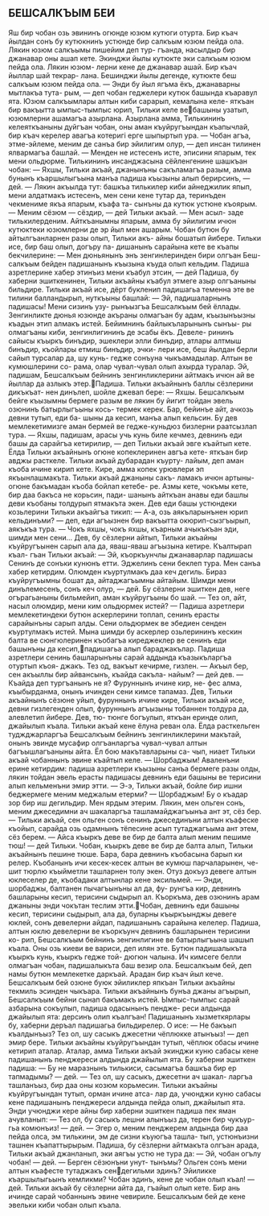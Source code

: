 ## БЕШСАЛКЪЫМ БЕИ

Яш бир чобан озь эвининъ огюнде юзюм кутюги отурта. Бир къач йылдан сонъ бу кутюкнинъ устюнде бир салкъым юзюм пейда ола. Лякин юзюм салкъымы пишейим деп тур- гъанда, насылдыр бир джанавар оны ашап кете. Экинджи йылы кутюкте эки салкъым юзюм пейда ола. Лякин юзюм- лерни кене де джанавар ашай. Бир къач йыллар шай текрар- лана. Бешинджи йылы дегенде, кутюкте беш салкъым юзюм пейда ола.
— Энди бу йыл ягъма ёкъ, джанаварны мытлакъа тута- рым, — деп чобан геджелери кутюк башында къаравул ята. Юзюм салкъымлары алтын киби сарарып, кемалына келе- яткъан бир вакъытта ымпыс-тымпыс юрип, Тильки келе вебашыны узатып, юзюмлерни ашамагъа азырлана. Азырлана амма, Тилькининъ келеяткъаныны дуйгъан чобан, оны аман къуйругъындан къапычлай, бир къач керелер авагъа котеригі ерге шыпыртып ура.
— Чобан агъа, этме-эйлеме, меним де санъа бир эйилигим олур, — деп инсан тилинен ялвармагъа башлай. — Менден не истесенъ исте, эписини япарым, тек мени ольдюрме.
Тилькининъ инсанджасына сёйленгенине шашкъан чобан:
— Яхшы, Тильки акъай, джанынъны сакъламагъа разым, амма бунынъ къаршылыгъына манъа падиша къызыны алып берирсинъ, — дей. — Лякин акъылда тут: башкъа тилькилер киби айнеджилик япып, мени алдатмакъ истесенъ, мен сени кене тутар да, теринъден чекмениме якъа япарым, къафа та- сынъны да кутюк устюне къоярым.
— Меним сёзюм — сёздир, — дей Тильки акъай. — Мен асыл- заде тилькилерденим. Айткъанымны япарым, амма бу эйилигим ичюн кутюктеки юзюмлерни де эр йыл мен ашарым.
Чобан бутюн бу айтылгъанларнен разы олып, Тильки акъ- айны бошатып йибере. Тильки исе, бир баш олып, догъру па- дишанынъ сарайына кете ве къапы бекчилерине:
— Мен дюньянынъ энъ зенгинлеринден бири олгъан Беш-
салкъым бейден падишанынъ къызына къуда олып кельдим. Падиша азретлерине хабер этинъиз мени къабул этсин, — дей
Падиша, бу хаберни эшиткенинен, Тильки акъайны къабул этмеге азыр олгъаныны бильдире. Тильки акъай исе, дёрт букленип падишагьа теменна эте ве тилини балландырып, нуткъыны башлай:
— Эй, падишаларнынъ падишасы! Мени сизинъ узу- рынъызгъа Бешсалкъым бей ёллады. Зенгинликте дюнья юзюнде акъраны олмагъан бу адам, къызынъызны къадын этип алмакъ истей. Бейимнинъ байлыкъларынынъ сынъы- ры олмагъаны киби, зенгинлигининъ де эсабы ёкъ. Девеле- рининъ сайысы къыркъ бинъдир, эшеклери элли бинъдир, атлары алтмыш бинъдир, къойлары етмиш бинъдир, эчки- лери исе, беш йылдан берли сайып турсалар да, шу кунь- гедже сонъуна чыкъамадылар. Алтын ве кумюшлерини со- рама, олар чувал-чувал олып ахырда туралар. Эй, падишам, Бешсалкъым бейнинъ зенгинликлерини айтмакъ ичюн ай ве йыллар да азлыкъ этер.Падиша. Тильки акъайнынъ баллы сёзлерини дикъкъат- нен динълеп, шойле джевап бере:
— Яхшы. Бешсалкъым бейге къызымны бермеге разым ве лякин бу йигит тойдан эвель озюнинъ батырлыгъыны кось- термек керек. Бар, бейинъе айт, ачкозь девни тутып, еди ба- шыны да кесип, манъа алып кельсин. Бу дев мемлекетимизге аман бермей ве гедже-куньдюз бизлерни раатсызлап тура.
— Яхшы, падишам, арасы учь кунь биле кечмез, девнинъ еди башы да сарайгъа кетирилир, — деп Тильки акъай эвге къайтып кете.
Ёлда Тильки акъайнынъ огюне копеклеринен авгъа кете- яткъан бир авджы расткеле. Тильки акъай дубарадан къурту- лайым, деп аман къоба ичине кирип кете. Кире, амма копек урювлери эп якъынлашмакъта. Тильки акъай джаныны сакъ- ламакъ ичюн артыны-огюне бакъмадан къоба бойлап кетебе- ре. Азмы кете, чокъмы кете, бир даа бакъса не корьсин, пади- шанынъ айткъан анавы еди башлы деви къобаны толдурып ятмакъта экен. Дев еди башы устюндеки козьлерини Тильки акъайгъа тикип:
— А-а, озь аякъларынънен юрип кельдинъми? — деп, еди агъызнен бир вакъытта окюрип-сызгъырып, аякъкъа тура. — Чокъ яхшы, чокъ яхшы, къарным ачыкъкъан эди, шимди мен сени...
Дев, бу сёзлерни айтып, Тильки акъайны къуйругъынен сарып ала да, яваш-яваш агъызына кетире. Къалтырап къал- гъан Тильки акъай:
— Эй, къоркъунчлы джанаварлар падишасы Сенинъ де сонъки кунюнъ етти. Эджелинъ сени беклеп тура. Мен санъа хабер кетирдим. Олюмден къуртулмакъ даа кеч дегиль. Бираз къуйругъымны бошат да, айтаджагъымны айтайым. Шимди мени динълемесенъ, сонъ кеч олур, — дей.
Бу сёзлерни эшиткен дев, неге огърагьаныны бильмейип, аман къуйругъыны бо шай.
— Тез ол, айт, насыл олюмдир, мени ким ольдюрмек истей?
— Падиша азретлери мемлекетиндеки бутюн аскерлерини топлап, сенинъ ерасты сарайынъны сарып алды. Сени ольдюрмек ве эбедиен сенден къуртулмакъ истей. Мына шимди бу аскерлер озьлерининъ кескин балта ве сюнгюлеринен къобагъа киреджеклер ве сенинъ еди башынъны да кесип,падишагьа алып бараджакълар. Падиша азретлери сенинь башларынъны сарай аддында къазыкъларгъа отуртып къоя- джакъ. Тез од, вакъыт кечирме, гизлен.
— Акъыл бер, сен акъыллы бир айвансынъ, къайда сакъла- найым? — дей дев.
— Къайда деп тургъанынъ не я? Фуруннынъ ичине кир, не- фес алма, къыбырданма, онынъ ичинден сени кимсе тапамаз.
Дев, Тильки акъайнынъ сёзюне уйып, фуруннынъ ичине кире, Тильки акъай исе, девни гизлегенден олып, фуруннынъ агъызыны тобаннен толдура да, алевлетип йибере. Дев, тю- тюнге богъулып, яткъан еринде олип, джайылып къала.
Тильки акъай кене ёлуна реван ола. Ёлда расткельген туджджарларгъа Бешсалкъым бейнинъ зенгинликлерини макътай, онынъ эвинде мусафир олгъанларгъа чувал-чувал алтын багъышлагъаныны айта. Ёл бою макътавларыны са- чып, ниает Тильки акъай чобаннынъ эвине къайтып келе.
— Шорбаджым! Аваленъни ерине кетирдим: падиша азретлери къызыны санъа бермеге разы олды, лякин тойдан эвель ерасты падишасы девнинъ еди башыны ве терисини алып кельменъни эмир этти.
— Э-э, Тильки акъай, бойле бир ишни беджермеге меним меджалым етерми?
— Шорбаджым! Бу о къадар зор бир иш дегильдир. Мен ярдым этерим. Лякин, мен ольген сонъ, меним джеседимни ач шакаларгъа ташламайджагъынъа ант эт, сёз бер.
— Тильки акъай, сен ольген сонъ сенинъ джесединъни алтын къафеске къойып, сарайда озь одамнынъ тёпесине асып тутаджагъыма ант этем, сёз берем.
— Айса къыркъ деве ве бир де балта алып меним пешиме тюш! — дей Тильки.
Чобан, къыркъ деве ве бир де балта алып, Тильки акъайнынъ пешине тюше. Бара, бара девнинъ къобасына барып ки релер. Къобанынъ ичи кесек-кесек алтын ве кумюш парчаларынен, че- шит тюрлю къыйметли ташларнен толу экен. Отуз докъуз девеге алтын юклеселер де, къобадаки алтынлар кене эксильмей.
— Энди, шорбаджы, балтанен пычагъынъны ал да, фу- рунгъа кир, девнинъ башларыны кесип, терисини сыдырып ал. Къоркъма, дев озюнинъ арам джаныны энди чокътан теслим этти.Чобан, девнинъ еди башыны кесип, терисини сыдырып, ала да, буларны къыркъынджы девеге юклей, сонъ девелерни айдап, падишанынъ сарайына келелер. Падиша, алтын юклю девелерни ве къоркъунч девнинъ башларынен терисини ко- рип, Бешсалкъым бейнинъ зенгинлигине ве батырлыгъына шашып къала. Оны озь киеви ве вариси, деп илян эте.
Бутюн падишалыкъта къыркъ кунь, къыркъ гедже той- дюгюн чалына. Ич кимсеге белли олмагъан чобан, падишалыкъта баш везир ола. Бешсалкъым бей, деп намы бутюн мемлекетке даркъай.
Арадан бир къач йыл кече. Бешсалкъым бей озюне буюк эйиликлер япкъан Тильки акъайны текмиль эсинден чыкъара. Тильки акъайнынъ бунъа джаны агъырып, Бешсалкъым бейни сынап бакъмакъ истей. Ымпыс-тымпыс сарай азбарына сокъулып, падиша одасынынъ пендже- реси алдында джайылып ята: дерсинъ олип къалгъан! Падишанынъ хызметкярлары бу, хаберни деръал падишагьа бильдирелер. О исе:
— Не бакъып къалдынъыз? Тез ол, шу сасыкъ джесетни чёплюкке атынъыз! — деп эмир бере.
Тильки акъайны къуйругъындан тутып, чёплюк обасы ичине кетирип аталар. Аталар, амма Тильки акъай экинджи куню сабасы кене падишанынъ пенджереси алдында джайылып ята. Бу хаберни эшиткен падиша:
— Бу не маразнынъ тилькиси, сасымагъа башкъа бир ер тапмадымы? — дей. — Тез ол, шу сасыкъ, джесетни ач шакал- ларгъа ташланъыз, бир даа оны козюм корьмесин.
Тильки акъайны къуйругъындан тутып, орман ичине атса- лар да, учюнджи куню сабасы кене падишанынъ пенджереси алдында пейда олып, джайылып ята. Энди учюнджи кере айны бир хаберни эшиткен падиша пек яман ачувланып:
— Тез ол, бу сасыкъ лешни алынъыз да, терен бир чукъур- гьа комюнъиз! — дей. — Эгер о, меним пенджерем алдында бир даа пейда олса, эм тилькини, эм де сизни къуюгъа ташла- тып, устюнъизни ташнен къапаттырырым.
Падиша, бу сёзлерни айтмакъта олгъан арада, Тильки акъай джанланып, эки аягъы устю не тура да:
— Эй, чобан огълу чобан! — дей. — Берген сёзюнъни унут- тынъмы? Ольген сонъ мени алтын къафесте тутаджакъ сендегильми эдинъ? Эйиликке къаршылыгьынъ кемликми? Чобан эдинъ, кене де чобан олып къал! — дей.
Тильки акъай бу сёзлерни айта да, гъайып олып кете. Бир ань ичинде сарай чобаннынъ эвине чевириле. Бешсалкъым бей де кене эвельки киби чобан олып къала.
